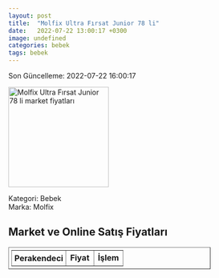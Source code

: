 ```yaml
---
layout: post
title:  "Molfix Ultra Fırsat Junior 78 li"
date:   2022-07-22 13:00:17 +0300
image: undefined
categories: bebek
tags: bebek
---
```


Son Güncelleme: 2022-07-22 16:00:17

<img src="undefined" width="200" alt="Molfix Ultra Fırsat Junior 78 li market fiyatları" />

Kategori: Bebek
<br />
Marka: Molfix

<h2>Market ve Online Satış Fiyatları</h2>

<table border="1" style="padding: 5px;width:80%;">
  <tr>
    <td style="padding: 5px;"><strong>Perakendeci</strong></td>
    <td><strong>Fiyat</strong></td>
    <td><strong>İşlem</strong></td>
  </tr>
  
</table>
